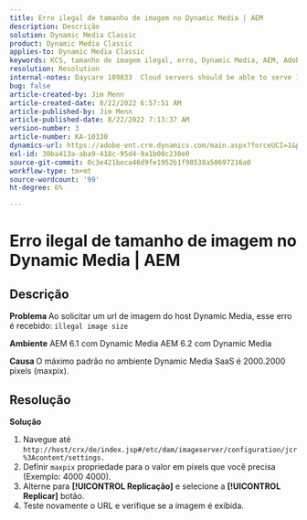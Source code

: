 ```yaml
---
title: Erro ilegal de tamanho de imagem no Dynamic Media | AEM
description: Descrição
solution: Dynamic Media Classic
product: Dynamic Media Classic
applies-to: Dynamic Media Classic
keywords: KCS, tamanho de imagem ilegal, erro, Dynamic Media, AEM, Adobe Experience Manager
resolution: Resolution
internal-notes: Daycare 109833  Cloud servers should be able to serve 10000x10000 as a maximum. Check with Tech Ops if any problem with this
bug: false
article-created-by: Jim Menn
article-created-date: 8/22/2022 6:57:51 AM
article-published-by: Jim Menn
article-published-date: 8/22/2022 7:13:37 AM
version-number: 3
article-number: KA-10330
dynamics-url: https://adobe-ent.crm.dynamics.com/main.aspx?forceUCI=1&pagetype=entityrecord&etn=knowledgearticle&id=804669ba-e721-ed11-b83e-0022480866ad
exl-id: 30ba413a-aba9-418c-95d4-9a1b00c230e0
source-git-commit: 0c3e421beca46d9fe1952b1f98538a50697216a0
workflow-type: tm+mt
source-wordcount: '99'
ht-degree: 6%

---
```


# Erro ilegal de tamanho de imagem no Dynamic Media | AEM

## Descrição


<b>Problema </b>
Ao solicitar um url de imagem do host Dynamic Media, esse erro é recebido:
`illegal image size`

<b>Ambiente</b>
AEM 6.1 com Dynamic Media AEM 6.2 com Dynamic Media

<b>Causa </b>
O máximo padrão no ambiente Dynamic Media SaaS é 2000.2000 pixels (maxpix).


## Resolução


<b>Solução</b>

1. Navegue até `http://host/crx/de/index.jsp#/etc/dam/imageserver/configuration/jcr%3Acontent/settings.`
2. Definir `maxpix` propriedade para o valor em pixels que você precisa (Exemplo: 4000 4000).
3. Alterne para <b>[!UICONTROL Replicação]</b> e selecione a <b>[!UICONTROL Replicar]</b> botão.
4. Teste novamente o URL e verifique se a imagem é exibida.
